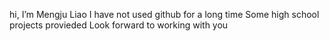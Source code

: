 hi, I’m Mengju Liao
 I have not used github for a long time
 Some high school projects provieded
 Look forward to working with you
